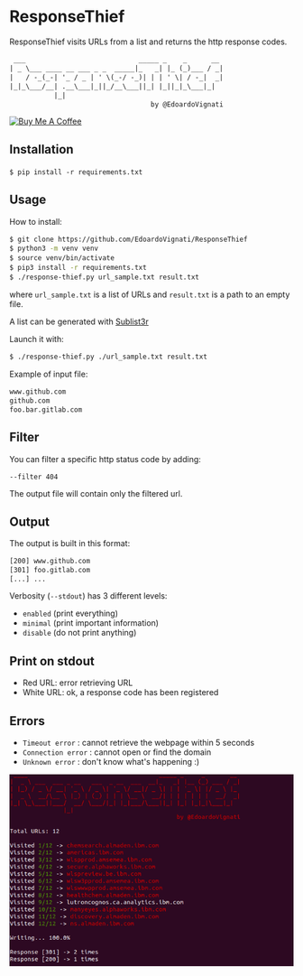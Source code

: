 # ResponseThief

ResponseThief visits URLs from a list and returns the http response codes.

     ___                            _____ _    _      __ 
    | _ \___ ____ __ ___ _ _  _____|_   _| |_ (_)___ / _|
    |   / -_(_-| '_ / _ | ' \(_-/ -_)| | | ' \| / -_|  _|
    |_|_\___/__| .__\___|_||_/__\___||_| |_||_|_\___|_|  
               |_|                                       	                               
                                       by @EdoardoVignati 


<a href="https://www.buymeacoffee.com/edoardovignati" target="_blank"><img src="https://cdn.buymeacoffee.com/buttons/v2/default-yellow.png" alt="Buy Me A Coffee"  width="20%"></a>

## Installation

```$ pip install -r requirements.txt```

## Usage

How to install:
```bash
$ git clone https://github.com/EdoardoVignati/ResponseThief
$ python3 -m venv venv
$ source venv/bin/activate
$ pip3 install -r requirements.txt
$ ./response-thief.py url_sample.txt result.txt
```

where `url_sample.txt` is a list of URLs and `result.txt` is a path to an empty file.

A list can be generated with [Sublist3r](https://github.com/aboul3la/Sublist3r)

Launch it with:
```bash
$ ./response-thief.py ./url_sample.txt result.txt 
```

Example of input file:

```
www.github.com
github.com
foo.bar.gitlab.com
```

## Filter

You can filter a specific http status code by adding:

```
--filter 404
```

The output file will contain only the filtered url.

## Output

The output is built in this format:

```
[200] www.github.com
[301] foo.gitlab.com
[...] ...
```

Verbosity (`--stdout`) has 3 different levels:

- `enabled` (print everything)
- `minimal` (print important information)
- `disable` (do not print anything)

## Print on stdout

- Red URL: error retrieving URL
- White URL: ok, a response code has been registered

## Errors

- `Timeout error` : cannot retrieve the webpage within 5 seconds
- `Connection error` : cannot open or find the domain
- `Unknown error` : don't know what's happening :)

![Demo](https://raw.githubusercontent.com/EdoardoVignati/ResponseThief/master/responsethief.png)

